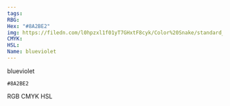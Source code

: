 ```yaml
---
tags:
RBG:
Hex: "#8A2BE2"
img: https://filedn.com/l0hpzxl1f01yT7GHxtF8cyk/Color%20Snake/standard_csv_to_svg//#8A2BE2.svg
CMYK:
HSL:
Name: blueviolet
---
```

blueviolet
```palette
#8A2BE2
```
RGB
CMYK
HSL